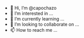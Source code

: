 - 👋 Hi, I’m @capochazo
- 👀 I’m interested in ...
- 🌱 I’m currently learning ...
- 💞️ I’m looking to collaborate on ...
- 📫 How to reach me ...

<!---
capochazo/capochazo is a ✨ special ✨ repository because its `README.md` (this file) appears on your GitHub profile.
You can click the Preview link to take a look at your changes.
--->
